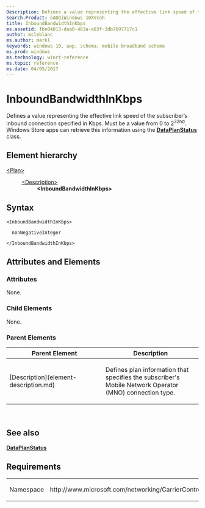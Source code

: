 ```yaml
---
Description: Defines a value representing the effective link speed of the subscriber’s inbound connection specified in Kbps. 
Search.Product: eADQiWindows 10XVcnh
title: InboundBandwidthInKbps
ms.assetid: fbe04013-daa0-463a-a03f-3db7697717c1
author: mcleblanc
ms.author: markl
keywords: windows 10, uwp, schema, mobile broadband schema
ms.prod: windows
ms.technology: winrt-reference
ms.topic: reference
ms.date: 04/05/2017
---
```


# InboundBandwidthInKbps


Defines a value representing the effective link speed of the subscriber’s inbound connection specified in Kbps. Must be a value from 0 to 2<sup>32nd</sup>. Windows Store apps can retrieve this information using the [**DataPlanStatus**](https://msdn.microsoft.com/library/windows/apps/br207256) class.

## Element hierarchy

<dl>
<dt><a href="element-plan.md">&lt;Plan&gt;</a></dt>
<dd>
<dl>
<dt><a href="element-description.md">&lt;Description&gt;</a></dt>
<dd><b>&lt;InboundBandwidthInKbps&gt;</b></dd>
</dl>
</dd>
</dl>

## Syntax

``` syntax
<InboundBandwidthInKbps>

  nonNegativeInteger

</InboundBandwidthInKbps>
```

## Attributes and Elements


### Attributes

None.

### Child Elements

None.

### Parent Elements

<table>
<colgroup>
<col width="50%" />
<col width="50%" />
</colgroup>
<thead>
<tr class="header">
<th>Parent Element</th>
<th>Description</th>
</tr>
</thead>
<tbody>
<tr class="odd">
<td>[Description](element-description.md)</td>
<td><p>Defines plan information that specifies the subscriber's Mobile Network Operator (MNO) connection type.</p></td>
</tr>
</tbody>
</table>

 

## See also


[**DataPlanStatus**](https://msdn.microsoft.com/library/windows/apps/br207256)

## Requirements

<table>
<colgroup>
<col width="50%" />
<col width="50%" />
</colgroup>
<tbody>
<tr class="odd">
<td><p>Namespace</p></td>
<td><p>http://www.microsoft.com/networking/CarrierControl/Plans/v1</p></td>
</tr>
</tbody>
</table>

 

 



